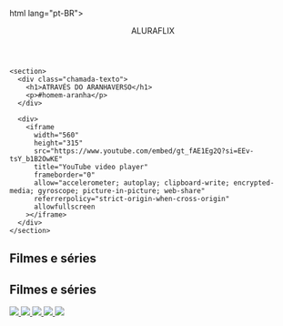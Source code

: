 html lang="pt-BR">
  <head>
    <link rel="stylesheet" href="styles.css" />
    <link rel="preconnect" href="https://fonts.googleapis.com" />
    <link rel="preconnect" href="https://fonts.gstatic.com" crossorigin />
    <link
      href="https://fonts.googleapis.com/css2?family=Chakra+Petch:ital,wght@0,300;0,400;0,500;0,600;0,700;1,300;1,400;1,500;1,600;1,700&display=swap"
      rel="stylesheet"
    />
    <title>Aluraflix</title>
  </head>

  <body>
    <header>ALURAFLIX</header>

    <section>
      <div class="chamada-texto">
        <h1>ATRAVÉS DO ARANHAVERSO</h1>
        <p>#homem-aranha</p>
      </div>

      <div>
        <iframe
          width="560"
          height="315"
          src="https://www.youtube.com/embed/gt_fAE1Eg2Q?si=EEv-tsY_b1B2OwKE"
          title="YouTube video player"
          frameborder="0"
          allow="accelerometer; autoplay; clipboard-write; encrypted-media; gyroscope; picture-in-picture; web-share"
          referrerpolicy="strict-origin-when-cross-origin"
          allowfullscreen
        ></iframe>
      </div>
    </section>
  </body>
</html>
<!-- código omitido -->

<section>
    <h2>Filmes e séries</h2>
    <div class="categoria-videos">
      <!-- código omitido -->
    </div>
  </section>
  <!-- código omitido -->
<!-- código omitido -->

<section>
    <h2>Filmes e séries</h2>
    <div>
      <a href="https://www.youtube.com/watch?v=cs15QqG6Gjc">
        <img src="https://img.youtube.com/vi/cs15QqG6Gjc/maxresdefault.jpg" />
      </a>
      <a href="https://www.youtube.com/watch?v=nCmIwcycUJ8">
        <img src="https://img.youtube.com/vi/nCmIwcycUJ8/maxresdefault.jpg" />
      </a>
      <a href="https://www.youtube.com/watch?v=FvRmEapoHRc">
        <img src="https://img.youtube.com/vi/FvRmEapoHRc/maxresdefault.jpg" />
      </a>
      <a href="https://www.youtube.com/watch?v=Ipkw_hWW-Hw">
        <img src="https://img.youtube.com/vi/Ipkw_hWW-Hw/maxresdefault.jpg" />
      </a>
      <a href="https://www.youtube.com/watch?v=d4DzMNGoyis">
        <img src="https://img.youtube.com/vi/d4DzMNGoyis/maxresdefault.jpg" />
      </a>
    </div>
  </section>
  
  <!-- código omitido -->

  
